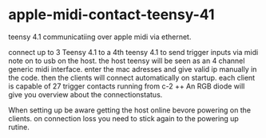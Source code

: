 # apple-midi-contact-teensy-41
teensy 4.1 communicatiing over apple midi via ethernet.

connect up to 3 Teensy 4.1 to a 4th teensy 4.1 to send trigger inputs via midi note on to usb on the host.
the host teensy will be seen as an 4 channel generic midi interface.
enter the mac adresses and give valid ip manually in the code. then the clients will connect automatically on startup.
each client is capable of 27 trigger contacts running from c-2 ++
An RGB diode will give you overview about the connectionstatus.

When setting up be aware getting the host online bevore powering on the clients.
on connection loss you need to stick again to the powering up rutine.
